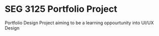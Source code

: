 # SEG 3125 Portfolio Project
 Portfolio Design Project aiming to be a learning oppourtunity into UI/UX Design
